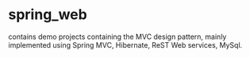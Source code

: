 # spring_web
contains demo projects containing the MVC design pattern, mainly implemented using Spring MVC, Hibernate, ReST Web services, MySql.
